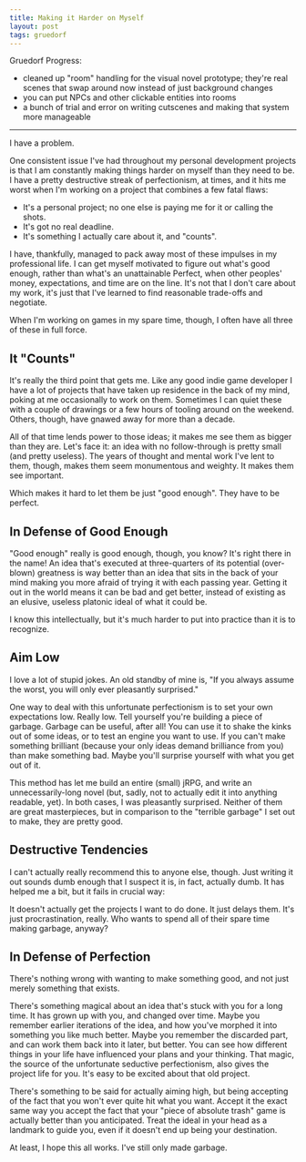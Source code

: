 ```yaml
---
title: Making it Harder on Myself
layout: post
tags: gruedorf
---
```


Gruedorf Progress:
- cleaned up "room" handling for the visual novel prototype; they're real scenes that swap around now instead of just background changes
- you can put NPCs and other clickable entities into rooms
- a bunch of trial and error on writing cutscenes and making that system more manageable

---

I have a problem.

One consistent issue I've had throughout my personal development projects is that I am constantly making things harder on myself than they need to be. I have a pretty destructive streak of perfectionism, at times, and it hits me worst when I'm working on a project that combines a few fatal flaws:

- It's a personal project; no one else is paying me for it or calling the shots.
- It's got no real deadline.
- It's something I actually care about it, and "counts".

I have, thankfully, managed to pack away most of these impulses in my professional life. I can get myself motivated to figure out what's good enough, rather than what's an unattainable Perfect, when other peoples' money, expectations, and time are on the line. It's not that I don't care about my work, it's just that I've learned to find reasonable trade-offs and negotiate.

When I'm working on games in my spare time, though, I often have all three of these in full force.

## It "Counts"

It's really the third point that gets me. Like any good indie game developer I have a lot of projects that have taken up residence in the back of my mind, poking at me occasionally to work on them. Sometimes I can quiet these with a couple of drawings or a few hours of tooling around on the weekend. Others, though, have gnawed away for more than a decade.

All of that time lends power to those ideas; it makes me see them as bigger than they are. Let's face it: an idea with no follow-through is pretty small (and pretty useless). The years of thought and mental work I've lent to them, though, makes them seem monumentous and weighty. It makes them see important.

Which makes it hard to let them be just "good enough". They have to be perfect.

## In Defense of Good Enough

"Good enough" really is good enough, though, you know? It's right there in the name! An idea that's executed at three-quarters of its potential (over-blown) greatness is way better than an idea that sits in the back of your mind making you more afraid of trying it with each passing year. Getting it out in the world means it can be bad and get better, instead of existing as an elusive, useless platonic ideal of what it could be.

I know this intellectually, but it's much harder to put into practice than it is to recognize.

## Aim Low

I love a lot of stupid jokes. An old standby of mine is, "If you always assume the worst, you will only ever pleasantly surprised."

One way to deal with this unfortunate perfectionism is to set your own expectations low. Really low. Tell yourself you're building a piece of garbage. Garbage can be useful, after all! You can use it to shake the kinks out of some ideas, or to test an engine you want to use. If you can't make something brilliant (because your only ideas demand brilliance from you) than make something bad. Maybe you'll surprise yourself with what you get out of it.

This method has let me build an entire (small) jRPG, and write an unnecessarily-long novel (but, sadly, not to actually edit it into anything readable, yet). In both cases, I was pleasantly surprised. Neither of them are great masterpieces, but in comparison to the "terrible garbage" I set out to make, they are pretty good.

## Destructive Tendencies

I can't actually really recommend this to anyone else, though. Just writing it out sounds dumb enough that I suspect it is, in fact, actually dumb. It has helped me a bit, but it fails in crucial way:

It doesn't actually get the projects I want to do done. It just delays them. It's just procrastination, really. Who wants to spend all of their spare time making garbage, anyway?

## In Defense of Perfection

There's nothing wrong with wanting to make something good, and not just merely something that exists.

There's something magical about an idea that's stuck with you for a long time. It has grown up with you, and changed over time. Maybe you remember earlier iterations of the idea, and how you've morphed it into something you like much better. Maybe you remember the discarded part, and can work them back into it later, but better. You can see how different things in your life have influenced your plans and your thinking. That magic, the source of the unfortunate seductive perfectionism, also gives the project life for you. It's easy to be excited about that old project.

There's something to be said for actually aiming high, but being accepting of the fact that you won't ever quite hit what you want. Accept it the exact same way you accept the fact that your "piece of absolute trash" game is actually better than you anticipated. Treat the ideal in your head as a landmark to guide you, even if it doesn't end up being your destination.

At least, I hope this all works. I've still only made garbage.
